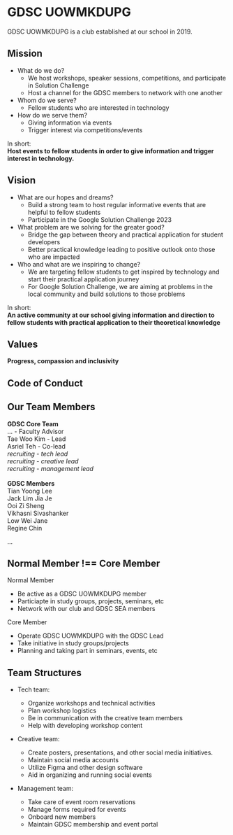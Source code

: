 # GDSC UOWMKDUPG

GDSC UOWMKDUPG is a club established at our school in 2019.

## Mission

- What do we do?
  - We host workshops, speaker sessions, competitions, and participate in Solution Challenge
  - Host a channel for the GDSC members to network with one another
- Whom do we serve?
  - Fellow students who are interested in technology
- How do we serve them?
  - Giving information via events
  - Trigger interest via competitions/events

In short: <br>
<strong>Host events to fellow students in order to give information and trigger interest in technology.</strong>

<!-- We guide, learn and motivate one another in software engineering -->

## Vision

- What are our hopes and dreams?
  - Build a strong team to host regular informative events that are helpful to fellow students
  - Participate in the Google Solution Challenge 2023
- What problem are we solving for the greater good?
  - Bridge the gap between theory and practical application for student developers
  - Better practical knowledge leading to positive outlook onto those who are impacted
- Who and what are we inspiring to change?
  - We are targeting fellow students to get inspired by technology and start their practical application journey
  - For Google Solution Challenge, we are aiming at problems in the local community and build solutions to those problems

In short: <br>
<strong>An active community at our school giving information and direction to fellow students with practical application to their theoretical knowledge</strong>

<!-- Building a community where students can network with like-minded students who are passionate about software development/design/community management. -->

## Values

<strong>Progress, compassion and inclusivity</strong>

<!--
## Goals

Our goal is to create impact. Impact students and empower them to impact their communities through technology. -->

## Code of Conduct

## Our Team Members

<strong>GDSC Core Team</strong> <br>
... - Faculty Advisor<br>
Tae Woo Kim - Lead<br>
Asriel Teh - Co-lead<br>
<i>recruiting - tech lead <br></i>
<i>recruiting - creative lead <br></i>
<i>recruiting - management lead <br></i>
<br>
<strong>GDSC Members</strong> <br>
Tian Yoong Lee <br>
Jack Lim Jia Je <br>
Ooi Zi Sheng <br>
Vikhasni Sivashanker <br>
Low Wei Jane <br>
Regine Chin <br>

...
<br>

## Normal Member !== Core Member

Normal Member

- Be active as a GDSC UOWMKDUPG member
- Particiapte in study groups, projects, seminars, etc
- Network with our club and GDSC SEA members

Core Member

- Operate GDSC UOWMKDUPG with the GDSC Lead
- Take initiative in study groups/projects
- Planning and taking part in seminars, events, etc

## Team Structures

- Tech team:

  - Organize workshops and technical activities
  - Plan workshop logistics
  - Be in communication with the creative team members
  - Help with developing workshop content

- Creative team:

  - Create posters, presentations, and other social media initiatives.
  - Maintain social media accounts
  - Utilize Figma and other design software
  - Aid in organizing and running social events

- Management team:
  - Take care of event room reservations
  - Manage forms required for events
  - Onboard new members
  - Maintain GDSC membership and event portal
